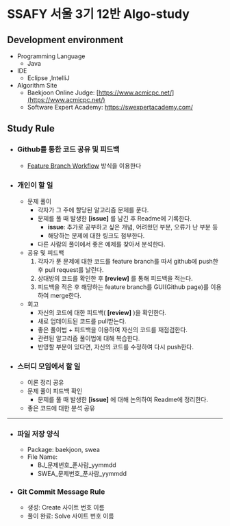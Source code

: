 # SSAFY 서울 3기 12반 Algo-study

## **Development environment**

* Programming Language
  * Java
* IDE
  * Eclipse ,IntelliJ
* Algorithm Site
  * Baekjoon Online Judge: [https://www.acmicpc.net/](https://www.acmicpc.net/)
  * Software Expert Academy: https://swexpertacademy.com/

## Study Rule

* ### Github를 통한 코드 공유 및 피드백

  * [Feature Branch Workflow](https://gmlwjd9405.github.io/2017/10/27/how-to-collaborate-on-GitHub-1.html) 방식을 이용한다

* ### 개인이 할 일

  * 문제 풀이
    * 각자가 그 주에 할당된 알고리즘 문제를 푼다.
    * 문제를 풀 때 발생한 **[issue]** 를 남긴 후 Readme에 기록한다.
      * **issue**: 추가로 공부하고 싶은 개념, 어려웠던 부분, 오류가 난 부분 등
      * 해당하는 문제에 대한 링크도 첨부한다.
    * 다른 사람의 풀이에서 좋은 예제를 찾아서 분석한다.
  * 공유 및 피드백
    1. 각자가 푼 문제에 대한 코드를 feature branch를 따서 github에 push한 후 pull request를 날린다.
    2. 상대방의 코드를 확인한 후 **[review]** 를 통해 피드백을 적는다.
    3. 피드백을 적은 후 해당하는 feature branch를 GUI(Github page)를 이용하여 merge한다.
  * 회고
    * 자신의 코드에 대한 피드백( **[review]** )을 확인한다.
    * 새로 업데이트된 코드를 pull받는다.
    * 좋은 풀이법 + 피드백을 이용하여 자신의 코드를 재점검한다.
    * 관련된 알고리즘 풀이법에 대해 복습한다. 
    * 반영할 부분이 있다면, 자신의 코드를 수정하여 다시 push한다.

* ### 스터디 모임에서 할 일

  * 이론 정리 공유
  * 문제 풀이 피드백 확인
    * 문제를 풀 때 발생한 **[issue]** 에 대해 논의하여 Readme에 정리한다.
  * 좋은 코드에 대한 분석 공유

---

* ### 파일 저장 양식

  * Package: baekjoon, swea
  * File Name: 
    * BJ_문제번호_푼사람_yymmdd
    * SWEA_문제번호_푼사람_yymmdd

* ### Git Commit Message Rule

  * 생성: Create 사이트 번호 이름
  * 풀이 완료: Solve 사이트 번호 이름

